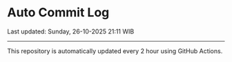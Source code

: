 # Auto Commit Log

Last updated: Sunday, 26-10-2025 21:11 WIB

---

This repository is automatically updated every 2 hour using GitHub Actions.
